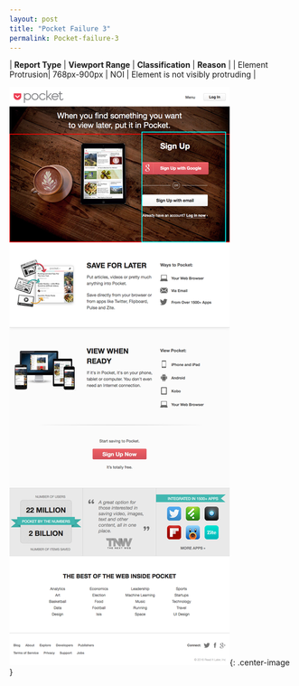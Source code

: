 ```yaml
---
layout: post
title: "Pocket Failure 3"
permalink: Pocket-failure-3
---
```

| **Report Type** | **Viewport Range** | **Classification** | **Reason** |
| Element Protrusion| 768px-900px | NOI | Element is not visibly protruding | 

![Screenshot of the fault](../assets/images/Pocket/fault3/overflow-Width834.png){: .center-image }
